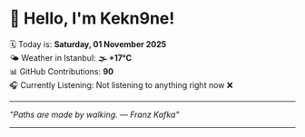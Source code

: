 # 👋 Hello, I'm Kekn9ne!

🗓️ Today is: **Saturday, 01 November 2025**  
🌤️ Weather in Istanbul: **🌫  +17°C**  
📊 GitHub Contributions: **90**  
🎧 Currently Listening: Not listening to anything right now ❌

---

_"Paths are made by walking. — *Franz Kafka*"_

---
